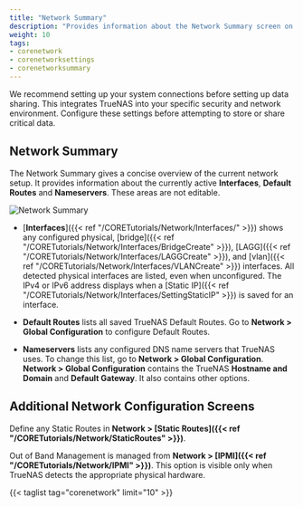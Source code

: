 ```yaml
---
title: "Network Summary"
description: "Provides information about the Network Summary screen on TrueNAS CORE."
weight: 10
tags:
- corenetwork
- corenetworksettings
- corenetworksummary
---
```


We recommend setting up your system connections before setting up data sharing.
This integrates TrueNAS into your specific security and network environment. Configure these settings before attempting to store or share critical data.

## Network Summary

The Network Summary gives a concise overview of the current network setup.
It provides information about the currently active **Interfaces**, **Default Routes** and **Nameservers**.
These areas are not editable.

![**Network Summary**](/images/CORE/12.0/NetworkSummary.png "Network Summary")

* [**Interfaces**]({{< ref "/CORETutorials/Network/Interfaces/" >}}) shows any configured physical, [bridge]({{< ref "/CORETutorials/Network/Interfaces/BridgeCreate" >}}), [LAGG]({{< ref "/CORETutorials/Network/Interfaces/LAGGCreate" >}}), and [vlan]({{< ref "/CORETutorials/Network/Interfaces/VLANCreate" >}}) interfaces.
  All detected physical interfaces are listed, even when unconfigured.
  The IPv4 or IPv6 address displays when a [Static IP]({{< ref "/CORETutorials/Network/Interfaces/SettingStaticIP" >}}) is saved for an interface.

* **Default Routes** lists all saved TrueNAS Default Routes.
  Go to **Network > Global Configuration** to configure Default Routes.

* **Nameservers** lists any configured DNS name servers that TrueNAS uses. To change this list, go to **Network > Global Configuration**. **Network > Global Configuration** contains the TrueNAS **Hostname and Domain** and **Default Gateway**. It also contains other options.

## Additional Network Configuration Screens

Define any Static Routes in **Network > [Static Routes]({{< ref "/CORETutorials/Network/StaticRoutes" >}})**.

Out of Band Management is managed from **Network > [IPMI]({{< ref "/CORETutorials/Network/IPMI" >}})**. This option is visible only when TrueNAS detects the appropriate physical hardware.

{{< taglist tag="corenetwork" limit="10" >}}
